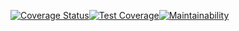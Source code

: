 [![Coverage Status](https://coveralls.io/repos/github/KvNGCzA/panelfinancial-backend/badge.svg?branch=develop)](https://coveralls.io/github/KvNGCzA/panelfinancial-backend?branch=develop)[![Test Coverage](https://api.codeclimate.com/v1/badges/0ec8e729537c9f9e3ed6/test_coverage)](https://codeclimate.com/github/KvNGCzA/panelfinancial-backend/test_coverage)[![Maintainability](https://api.codeclimate.com/v1/badges/0ec8e729537c9f9e3ed6/maintainability)](https://codeclimate.com/github/KvNGCzA/panelfinancial-backend/maintainability)